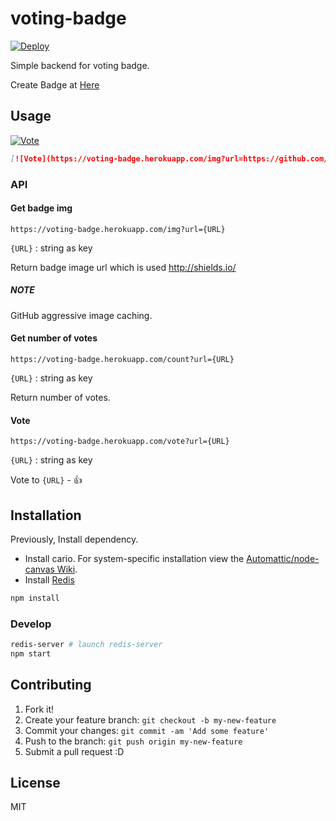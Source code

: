 # voting-badge 

[![Deploy](https://www.herokucdn.com/deploy/button.png)](https://heroku.com/deploy)

Simple backend for voting badge.

Create Badge at [Here](http://azu.github.io/voting-badge/ ":1: Voting Badge")

## Usage

[![Vote](https://voting-badge.herokuapp.com/img?url=https://github.com/azu/voting-badge)](https://voting-badge.herokuapp.com/vote?url=https://github.com/azu/voting-badge)

```markdown
[![Vote](https://voting-badge.herokuapp.com/img?url=https://github.com/azu/voting-badge)](https://voting-badge.herokuapp.com/vote?url=https://github.com/azu/voting-badge)
```

### API

#### Get badge img

```
https://voting-badge.herokuapp.com/img?url={URL}
```

`{URL}` : string as key

Return badge image url which is used http://shields.io/ 

##### NOTE

GitHub aggressive image caching.

#### Get number of votes

```
https://voting-badge.herokuapp.com/count?url={URL}
```

`{URL}` : string as key

Return number of votes.

#### Vote

```
https://voting-badge.herokuapp.com/vote?url={URL}
```

`{URL}` : string as key

Vote to `{URL}` - :+1:


## Installation

Previously, Install dependency.

* Install cario. For system-specific installation view the [Automattic/node-canvas Wiki](https://github.com/Automattic/node-canvas/wiki/_pages "Pages · Automattic/node-canvas Wiki").
* Install [Redis](http://redis.io/download "Download – Redis")

``` sh
npm install
```

### Develop

```sh
redis-server # launch redis-server
npm start
```

## Contributing

1. Fork it!
2. Create your feature branch: `git checkout -b my-new-feature`
3. Commit your changes: `git commit -am 'Add some feature'`
4. Push to the branch: `git push origin my-new-feature`
5. Submit a pull request :D

## License

MIT